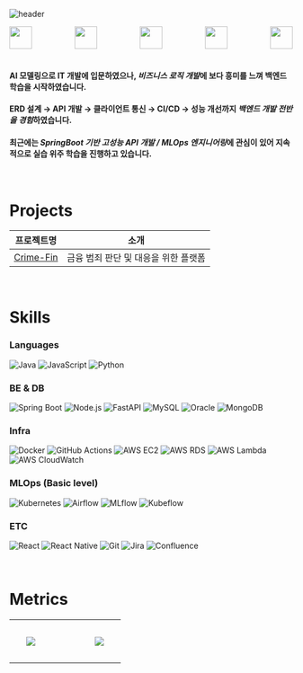 ![header](https://capsule-render.vercel.app/api?type=venom&color=gradient&height=300&section=header&text=Growing%20Merry!&fontSize=60&desc=성장하는%20것이%20즐거운%20개발자,%20강혜리입니다!%20(a.k.a.%20Merry)&descAlignY=70&descAlign=middle)


<div align="center" style="display: flex; flex-wrap: wrap; justify-content: space-between; align-items: center;">
  <img src="https://img.shields.io/badge/성장-4C585B?style=for-the-badge&logoColor=white" height="40"/> &nbsp; &nbsp; &nbsp;
  <img src="https://img.shields.io/badge/고객-4C585B?style=for-the-badge&logoColor=white" height="40"/> &nbsp; &nbsp; &nbsp;
  <img src="https://img.shields.io/badge/소통-4C585B?style=for-the-badge&logoColor=white" height="40"/> &nbsp; &nbsp; &nbsp;
  <img src="https://img.shields.io/badge/효율적인_개발-4C585B?style=for-the-badge&logoColor=white" height="40"/> &nbsp; &nbsp; &nbsp;
  <img src="https://img.shields.io/badge/자동화-4C585B?style=for-the-badge&logoColor=white" height="40"/>
</div>

<br/>

#### AI 모델링으로 IT 개발에 입문하였으나, ***비즈니스 로직 개발***에 보다 흥미를 느껴 백엔드 학습을 시작하였습니다.
#### ERD 설계 → API 개발 → 클라이언트 통신 → CI/CD → 성능 개선까지 ***백엔드 개발 전반을 경험***하였습니다.
#### 최근에는 ***SpringBoot 기반 고성능 API 개발 / MLOps 엔지니어링***에 관심이 있어 지속적으로 실습 위주 학습을 진행하고 있습니다.

<br/>

<!--# Projects & Studies
- 기술 스택 분류하거나, 근무처 구분하거나 해서 분류하면 좋을듯
- 스터디 내용도 추가하면 좋을듯

<br/> -->

# Projects

| 프로젝트명 | 소개 |
|------------|------|
| [Crime-Fin](https://github.com/kb-final-team4/crimefin) | 금융 범죄 판단 및 대응을 위한 플랫폼 |

<br/>

# Skills

### Languages
![Java](https://img.shields.io/badge/Java-007396.svg?&style=for-the-badge&logo=Java&logoColor=white)
![JavaScript](https://img.shields.io/badge/JavaScript-F7DF1E.svg?&style=for-the-badge&logo=JavaScript&logoColor=black)
![Python](https://img.shields.io/badge/Python-3776AB.svg?&style=for-the-badge&logo=Python&logoColor=white)

### BE & DB
![Spring Boot](https://img.shields.io/badge/SpringBoot-6DB33F.svg?&style=for-the-badge&logo=Spring&logoColor=white)
![Node.js](https://img.shields.io/badge/Node.js-339933.svg?&style=for-the-badge&logo=Node.js&logoColor=white)
![FastAPI](https://img.shields.io/badge/FastAPI-009688.svg?&style=for-the-badge&logo=fastapi&logoColor=white)
![MySQL](https://img.shields.io/badge/MySQL-4479A1.svg?&style=for-the-badge&logo=mysql&logoColor=white)
![Oracle](https://img.shields.io/badge/Oracle-F80000.svg?&style=for-the-badge&logo=oracle&logoColor=white)
![MongoDB](https://img.shields.io/badge/MongoDB-47A248.svg?&style=for-the-badge&logo=mongodb&logoColor=white)

### Infra
![Docker](https://img.shields.io/badge/Docker-2496ED.svg?&style=for-the-badge&logo=docker&logoColor=white)
![GitHub Actions](https://img.shields.io/badge/GitHub_Actions-2088FF.svg?&style=for-the-badge&logo=github-actions&logoColor=white)
![AWS EC2](https://img.shields.io/badge/AWS_EC2-FF9900.svg?&style=for-the-badge&logo=amazonec2&logoColor=white)
![AWS RDS](https://img.shields.io/badge/AWS_RDS-527FFF.svg?&style=for-the-badge&logo=amazonrds&logoColor=white)
![AWS Lambda](https://img.shields.io/badge/AWS_Lambda-FF9900.svg?&style=for-the-badge&logo=aws-lambda&logoColor=white)
![AWS CloudWatch](https://img.shields.io/badge/AWS_CloudWatch-FF4F8B.svg?&style=for-the-badge&logo=amazoncloudwatch&logoColor=white)

### MLOps (Basic level)
![Kubernetes](https://img.shields.io/badge/Kubernetes-326CE5.svg?&style=for-the-badge&logo=kubernetes&logoColor=white)
![Airflow](https://img.shields.io/badge/Airflow-017CEE.svg?&style=for-the-badge&logo=apache-airflow&logoColor=white)
![MLflow](https://img.shields.io/badge/MLflow-3C9CEA.svg?&style=for-the-badge&logo=mlflow&logoColor=white)
![Kubeflow](https://img.shields.io/badge/Kubeflow-003BDE.svg?&style=for-the-badge&logo=kubeflow&logoColor=white)

### ETC
![React](https://img.shields.io/badge/React-61DAFB.svg?&style=for-the-badge&logo=react&logoColor=black)
![React Native](https://img.shields.io/badge/React_Native-61DAFB.svg?&style=for-the-badge&logo=react&logoColor=black)
![Git](https://img.shields.io/badge/Git-F05032.svg?&style=for-the-badge&logo=git&logoColor=white)
![Jira](https://img.shields.io/badge/Jira-0052CC.svg?&style=for-the-badge&logo=jira&logoColor=white)
![Confluence](https://img.shields.io/badge/Confluence-172B4D.svg?&style=for-the-badge&logo=confluence&logoColor=white)

<br/>

# Metrics

<table align="center">
  <tr>
    <td style="padding: 30px;">
      <img src="https://github-readme-stats.vercel.app/api?username=merrykang&show_icons=true&theme=dark" />
    </td>
    <td style="width: 30px;"></td>
    <td style="padding: 30px;">
      <img src="http://mazassumnida.wtf/api/v2/generate_badge?boj=kanghl1111" />
    </td>
  </tr>
</table>

<br/>




